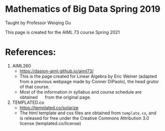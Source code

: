 # Mathematics of Big Data Spring 2019  
Taught by Professor Weiqing Gu

This page is created for the AIML 73 course Spring 2021


# References:
  1. AIML260
      * https://dasion-aiml.github.io/aiml73/
      * This is the page created for Linear Algebra by Eric Weiner (adapted from a previous webpage made by Conner DiPaolo), the head grutor of that course.
      * Most of the information in syllabus and course schedule are obtained
      from the original page.
  2. TEMPLATED.co
      * https://templated.co/solarize
      * The html template and css files are obtained from `template.co`, and
      is released for free under the Creative Commons Attribution 3.0 license (templated.co/license)

